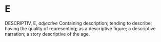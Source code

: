 # E

DESCRIPTIV, E, _adjective_ Containing description; tending to describe; having the quality of representing; as a descriptive figure; a descriptive narration; a story descriptive of the age.